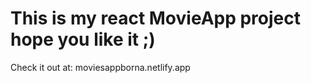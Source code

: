 # This is my react MovieApp project hope you like it ;)

Check it out at: moviesappborna.netlify.app

